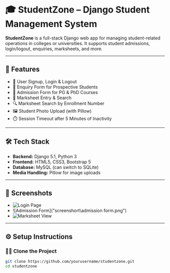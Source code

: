 # 🎓 StudentZone – Django Student Management System

**StudentZone** is a full-stack Django web app for managing student-related operations in colleges or universities. It supports student admissions, login/logout, enquiries, marksheets, and more.

---

## 🚀 Features

- 🔐 User Signup, Login & Logout
- 📝 Enquiry Form for Prospective Students
- 🧾 Admission Form for PG & PhD Courses
- 📄 Marksheet Entry & Search
- 🔍 Marksheet Search by Enrollment Number
- 🖼️ Student Photo Upload (with Pillow)
- ⏱️ Session Timeout after 5 Minutes of Inactivity

---

## 🛠 Tech Stack

- **Backend:** Django 5.1, Python 3
- **Frontend:** HTML5, CSS3, Bootstrap 5
- **Database:** MySQL (can switch to SQLite)
- **Media Handling:** Pillow for image uploads

---

## 📸 Screenshots


- ![Login Page]("screenshort\loginpage.png")
- ![Admission Form]("screenshort\admission form.png")
- ![Marksheet View]("screenshort\markshhet.png")

---

## ⚙️ Setup Instructions

### 🧑‍💻 Clone the Project

```bash
git clone https://github.com/yourusername/studentzone.git
cd studentzone

